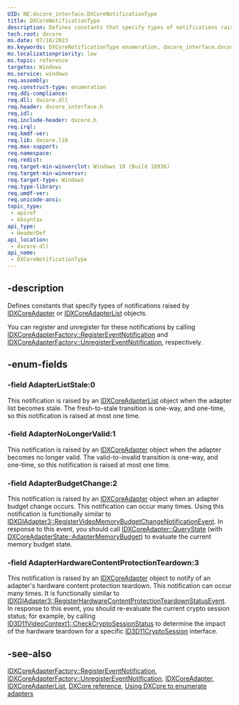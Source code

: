 ```yaml
---
UID: NE:dxcore_interface.DXCoreNotificationType
title: DXCoreNotificationType
description: Defines constants that specify types of notifications raised by IDXCoreAdapter or IDXCoreAdapterList objects.
tech.root: dxcore
ms.date: 07/18/2023
ms.keywords: DXCoreNotificationType enumeration, dxcore_interface.dxcorenotificationtype
ms.localizationpriority: low
ms.topic: reference
targetos: Windows
ms.service: windows
req.assembly: 
req.construct-type: enumeration
req.ddi-compliance: 
req.dll: dxcore.dll
req.header: dxcore_interface.h
req.idl: 
req.include-header: dxcore.h
req.irql: 
req.kmdf-ver: 
req.lib: dxcore.lib
req.max-support: 
req.namespace: 
req.redist: 
req.target-min-winverclnt: Windows 10 (Build 18936)
req.target-min-winversvr: 
req.target-type: Windows
req.type-library: 
req.umdf-ver: 
req.unicode-ansi: 
topic_type:
 - apiref
 - kbsyntax
api_type:
 - HeaderDef
api_location:
 - dxcore.dll
api_name:
 - DXCoreNotificationType
---
```


## -description

Defines constants that specify types of notifications raised by [IDXCoreAdapter](/windows/win32/dxcore/dxcore_interface/nn-dxcore_interface-idxcoreadapter) or [IDXCoreAdapterList](/windows/win32/dxcore/dxcore_interface/nn-dxcore_interface-idxcoreadapterlist) objects.

You can register and unregister for these notifications by calling [IDXCoreAdapterFactory::RegisterEventNotification](/windows/win32/api/dxcore_interface/nf-dxcore_interface-idxcoreadapterfactory-registereventnotification) and [IDXCoreAdapterFactory::UnregisterEventNotification](/windows/win32/api/dxcore_interface/nf-dxcore_interface-idxcoreadapterfactory-unregistereventnotification), respectively.

## -enum-fields

### -field AdapterListStale:0

This notification is raised by an <a href="/windows/win32/dxcore/dxcore_interface/nn-dxcore_interface-idxcoreadapterlist">IDXCoreAdapterList</a> object when the adapter list becomes stale. The fresh-to-stale transition is one-way, and one-time, so this notification is raised at most one time.

### -field AdapterNoLongerValid:1

This notification is raised by an <a href="/windows/win32/dxcore/dxcore_interface/nn-dxcore_interface-idxcoreadapter">IDXCoreAdapter</a> object when the adapter becomes no longer valid. The valid-to-invalid transition is one-way, and one-time, so this notification is raised at most one time.

### -field AdapterBudgetChange:2

This notification is raised by an <a href="/windows/win32/dxcore/dxcore_interface/nn-dxcore_interface-idxcoreadapter">IDXCoreAdapter</a> object when an adapter budget change occurs. This notification can occur many times. Using this notification is functionally similar to <a href="/windows/win32/api/dxgi1_4/nf-dxgi1_4-idxgiadapter3-registervideomemorybudgetchangenotificationevent">IDXGIAdapter3::RegisterVideoMemoryBudgetChangeNotificationEvent</a>. In response to this event, you should call [IDXCoreAdapter::QueryState](/windows/win32/dxcore/dxcore_interface/nf-dxcore_interface-idxcoreadapter-querystate) (with [DXCoreAdapterState::AdapterMemoryBudget](/windows/win32/api/dxcore_interface/ne-dxcore_interface-dxcoreadapterstate)) to evaluate the current memory budget state.

### -field AdapterHardwareContentProtectionTeardown:3

This notification is raised by an <a href="/windows/win32/dxcore/dxcore_interface/nn-dxcore_interface-idxcoreadapter">IDXCoreAdapter</a> object to notify of an adapter's hardware content protection teardown. This notification can occur many times. It is functionally similar to <a href="/windows/win32/api/dxgi1_4/nf-dxgi1_4-idxgiadapter3-registerhardwarecontentprotectionteardownstatusevent">IDXGIAdapter3::RegisterHardwareContentProtectionTeardownStatusEvent</a>. In response to this event, you should re-evaluate the current crypto session status; for example, by calling [ID3D11VideoContext1::CheckCryptoSessionStatus](/windows/win32/api/d3d11_1/nf-d3d11_1-id3d11videocontext1-checkcryptosessionstatus) to determine the impact of the hardware teardown for a specific [ID3D11CryptoSession](/windows/win32/api/d3d11/nn-d3d11-id3d11cryptosession) interface.

## -see-also

[IDXCoreAdapterFactory::RegisterEventNotification](/windows/win32/api/dxcore_interface/nf-dxcore_interface-idxcoreadapterfactory-registereventnotification), [IDXCoreAdapterFactory::UnregisterEventNotification](/windows/win32/api/dxcore_interface/nf-dxcore_interface-idxcoreadapterfactory-unregistereventnotification), [IDXCoreAdapter](/windows/win32/dxcore/dxcore_interface/nn-dxcore_interface-idxcoreadapter), [IDXCoreAdapterList](/windows/win32/dxcore/dxcore_interface/nn-dxcore_interface-idxcoreadapterlist), [DXCore reference](/windows/win32/dxcore/dxcore-reference), [Using DXCore to enumerate adapters](/windows/win32/dxcore/dxcore-enum-adapters)
